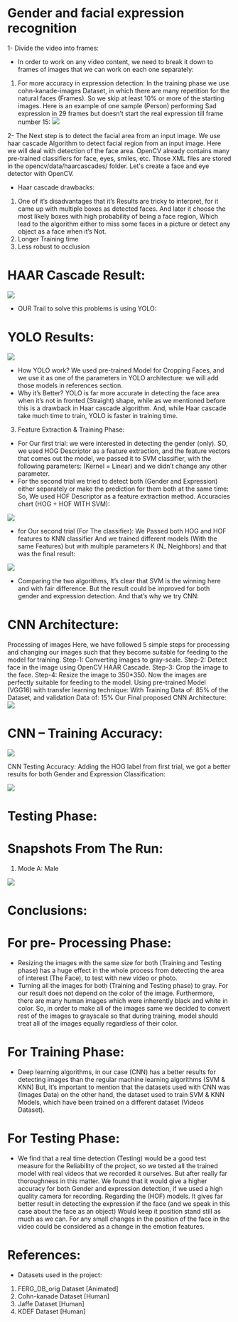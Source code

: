 # Gender and facial expression recognition

1- Divide the video into frames:
- In order to work on any video content, we need to break it down to frames of
images that we can work on each one separately:
1) For more accuracy in expression detection: In the training phase we use
cohn-kanade-images Dataset, in which there are many repetition for the
natural faces (Frames). So we skip at least 10% or more of the starting
images.
Here is an example of one sample (Person) performing Sad expression in 29
frames but doesn’t start the real expression till frame number 15:
![](Photos/snap_shoot_data.png)

2- The Next step is to detect the facial area from an input image. We use haar cascade
Algorithm to detect facial region from an input image. Here we will deal with
detection of the face area. OpenCV already contains many pre-trained classifiers for
face, eyes, smiles, etc. Those XML files are stored in the opencv/data/haarcascades/
folder. Let's create a face and eye detector with OpenCV.
- Haar cascade drawbacks:
1) One of it’s disadvantages that it’s Results are tricky to interpret, for it came up with
multiple boxes as detected faces. And later it choose the most likely boxes with high
probability of being a face region, Which lead to the algorithm either to miss some faces in a
picture or detect any object as a face when it’s Not.
2) Longer Training time
3) Less robust to occlusion

# HAAR Cascade Result:
![](Photos/Haar_result.png)

- OUR Trail to solve this problems is using YOLO:
# YOLO Results:

![](Photos/YOLO_result.png)

- How YOLO work?
We used pre-trained Model for Cropping Faces, and we use it as one of the
parameters in YOLO architecture: we will add those models in references
section.
- Why it’s Better?
YOLO is far more accurate in detecting the face area when it’s not in fronted
(Straight) shape, while as we mentioned before this is a drawback in Haar
cascade algorithm.
And, while Haar cascade take much time to train, YOLO is faster in training
time. 

3) Feature Extraction & Training Phase:
- For Our first trial: we were interested in detecting the gender (only). SO, we used HOG
Descriptor as a feature extraction, and the feature vectors that comes out the model, we
passed it to SVM classifier, with the following parameters: (Kernel = Linear) and we
didn’t change any other parameter.
- For the second trial we tried to detect both (Gender and Expression) either separately or
make the prediction for them both at the same time: So, We used HOF Descriptor as a
feature extraction method.
Accuracies chart (HOG + HOF WITH SVM):

![](Photos/chart1.png)

- for Our second trial (For The classifier): We Passed both HOG and HOF features to KNN
classifier
And we trained different models (With the same Features) but with multiple parameters K
(N_ Neighbors) and that was the final result:

![](Photos/chart2.png)

- Comparing the two algorithms, It’s clear that SVM is the winning here and with
fair difference.
But the result could be improved for both gender and expression detection.
And that’s why we try CNN:

# CNN Architecture:
Processing of images
Here, we have followed 5 simple steps for processing and changing our images such that they become suitable for feeding to the model for training.
Step-1: Converting images to gray-scale.
Step-2: Detect face in the image using OpenCV HAAR Cascade.
Step-3: Crop the image to the face.
Step-4: Resize the image to 350*350.
Now the images are perfectly suitable for feeding to the model.
Using pre-trained Model (VGG16) with transfer learning technique:
With Training Data of: 85% of the Dataset, and validation Data of: 15%
Our Final proposed CNN Architecture:
![](Photos/CNN_archi.png)

# CNN – Training Accuracy:

![](Photos/CNN_acc.png)

CNN Testing Accuracy: Adding the HOG label from first trial, we got a better results for both
Gender and Expression Classification:

![](Photos/Chart3.png)

# Testing Phase:

# Snapshots From The Run:

1) Mode A: Male

![](Photos/Male1.png)

# Conclusions:

# For pre- Processing Phase:
- Resizing the images with the same size for both (Training and Testing phase) has a huge effect in the whole process from detecting the area of interest (The Face),
to test with new video or photo.
- Turning all the images for both (Training and Testing phase) to gray. For our result does not depend on the color of the image. Furthermore, there are many
human images which were inherently black and white in color. So, in order to make all of the images same we decided to convert rest of the images to grayscale so that during training, model should treat all of the images equally
regardless of their color.
# For Training Phase:
- Deep learning algorithms, in our case (CNN) has a better results for detecting images than the regular machine learning algorithms (SVM & KNN)
But, it’s important to mention that the datasets used with CNN was (Images Data) on the other hand, the dataset used to train SVM & KNN Models, which
have been trained on a different dataset (Videos Dataset).

# For Testing Phase:
- We find that a real time detection (Testing) would be a good test measure for the Reliability of the project, so we tested all the trained model with real videos that
we recorded it ourselves.
But after really far thoroughness in this matter. We found that it would give a higher accuracy for both Gender and expression detection, if we used a high
quality camera for recording.
Regarding the (HOF) models. It gives far better result in detecting the
expression if the face (and we speak in this case about the face as an object) Would keep it position stand still as much as we can. For any small changes in
the position of the face in the video could be considered as a change in the
emotion features.

# References:

- Datasets used in the project:
1) FERG_DB_orig Dataset [Animated]
2) Cohn-kanade Dataset [Human]
3) Jaffe Dataset [Human]
4) KDEF Dataset [Human]
